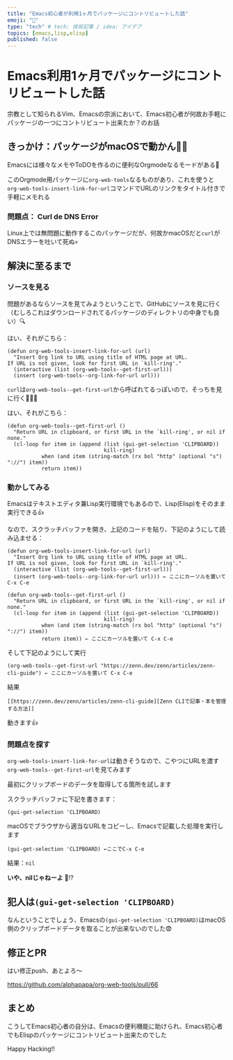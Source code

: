 ```yaml
---
title: "Emacs初心者が利用1ヶ月でパッケージにコントリビュートした話"
emoji: "🦄"
type: "tech" # tech: 技術記事 / idea: アイデア
topics: [emacs,lisp,elisp]
published: false
---
```

# Emacs利用1ヶ月でパッケージにコントリビュートした話
宗教として知られるVim、Emacsの宗派において、Emacs初心者が何故お手軽にパッケージの一つにコントリビュート出来たか？のお話

## きっかけ：パッケージがmacOSで動かん🤦‍♂️
Emacsには様々なメモやToDOを作るのに便利なOrgmodeなるモードがある🦄

このOrgmode用パッケージに`org-web-tools`なるものがあり、これを使うと`org-web-tools-insert-link-for-url`コマンドでURLのリンクをタイトル付きで手軽にメモれる

### 問題点： Curl de DNS Error
Linux上では無問題に動作するこのパッケージだが、何故かmacOSだと`curl`がDNSエラーを吐いて死ぬ💀

## 解決に至るまで

### ソースを見る
問題があるならソースを見てみようということで、GitHubにソースを見に行く（むしろこれはダウンロードされてるパッケージのディレクトリの中身でも良い）🔍

はい、それがこちら：
```elisp
(defun org-web-tools-insert-link-for-url (url)
  "Insert Org link to URL using title of HTML page at URL.
If URL is not given, look for first URL in `kill-ring'."
  (interactive (list (org-web-tools--get-first-url)))
  (insert (org-web-tools--org-link-for-url url)))
```

`curl`は`org-web-tools--get-first-url`から呼ばれてるっぽいので、そっちを見に行く🏃‍♀️💨

はい、それがこちら：
```elisp
(defun org-web-tools--get-first-url ()
  "Return URL in clipboard, or first URL in the `kill-ring', or nil if none."
  (cl-loop for item in (append (list (gui-get-selection 'CLIPBOARD))
                               kill-ring)
           when (and item (string-match (rx bol "http" (optional "s") "://") item))
           return item))
```

### 動かしてみる
Emacsはテキストエディタ兼Lisp実行環境でもあるので、Lisp(Elisp)をそのまま実行できる👍

なので、スクラッチバッファを開き、上記のコードを貼り、下記のようにして読み込ませる：

```elisp
(defun org-web-tools-insert-link-for-url (url)
  "Insert Org link to URL using title of HTML page at URL.
If URL is not given, look for first URL in `kill-ring'."
  (interactive (list (org-web-tools--get-first-url)))
  (insert (org-web-tools--org-link-for-url url))) ← ここにカーソルを置いて C-x C-e

(defun org-web-tools--get-first-url ()
  "Return URL in clipboard, or first URL in the `kill-ring', or nil if none."
  (cl-loop for item in (append (list (gui-get-selection 'CLIPBOARD))
                               kill-ring)
           when (and item (string-match (rx bol "http" (optional "s") "://") item))
           return item)) ← ここにカーソルを置いて C-x C-e
```

そして下記のようにして実行
```elisp
(org-web-tools--get-first-url "https://zenn.dev/zenn/articles/zenn-cli-guide") ← ここにカーソルを置いて C-x C-e
```

結果
```
[[https://zenn.dev/zenn/articles/zenn-cli-guide][Zenn CLIで記事・本を管理する方法]]
```

動きます👍

### 問題点を探す
`org-web-tools-insert-link-for-url`は動きそうなので、こやつにURLを渡す`org-web-tools--get-first-url`を見てみます

最初にクリップボードのデータを取得してる箇所を試します

スクラッチバッファに下記を書きます：

```elisp
(gui-get-selection 'CLIPBOARD)
```

macOSでブラウザから適当なURLをコピーし、Emacsで記載した処理を実行します

```elisp
(gui-get-selection 'CLIPBOARD) ←ここでC-x C-e
```

結果：`nil`

**いや、nilじゃねーよ** 👀⁉️

## 犯人は`(gui-get-selection 'CLIPBOARD)`

なんということでしょう、Emacsの`(gui-get-selection 'CLIPBOARD)`はmacOS側のクリップボードデータを取ることが出来ないのでした😨

## 修正とPR

はい修正push、あとよろ〜

https://github.com/alphapapa/org-web-tools/pull/66

## まとめ

こうしてEmacs初心者の自分は、Emacsの便利機能に助けられ、Emacs初心者でもElispのパッケージにコントリビュート出来たのでした

Happy Hacking!!

